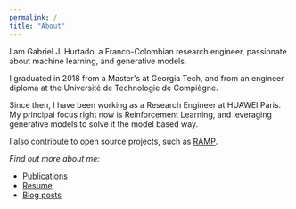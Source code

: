 ```yaml
---
permalink: /
title: "About"
---
```


I am Gabriel J. Hurtado, a Franco-Colombian research engineer, passionate about machine learning, and generative models.

I graduated in 2018 from a Master's at Georgia Tech, and from an engineer diploma at the Université de Technologie de Compiègne.

Since then, I have been working as a Research Engineer at HUAWEI Paris. My principal focus right now is Reinforcement Learning, and leveraging generative models to solve it the model based way.

I also contribute to open source projects, such as [RAMP](https://github.com/paris-saclay-cds/ramp-workflow).

*Find out more about me:*
 -  [Publications](https://gabriel-hurtado.github.io/publications/)
 - [Resume](https://gabriel-hurtado.github.io/assets/pdfs/resume.pdf)
 - [Blog posts](https://gabriel-hurtado.github.io/posts/)
	